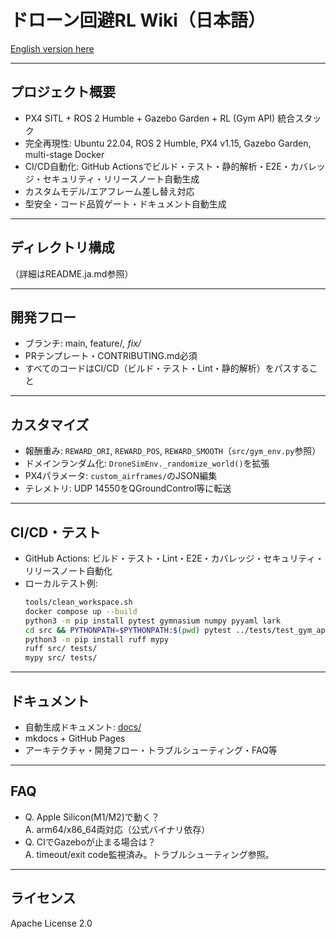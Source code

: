 # ドローン回避RL Wiki（日本語）

[English version here](wiki_en.md)

---

## プロジェクト概要

- PX4 SITL + ROS 2 Humble + Gazebo Garden + RL (Gym API) 統合スタック
- 完全再現性: Ubuntu 22.04, ROS 2 Humble, PX4 v1.15, Gazebo Garden, multi-stage Docker
- CI/CD自動化: GitHub Actionsでビルド・テスト・静的解析・E2E・カバレッジ・セキュリティ・リリースノート自動生成
- カスタムモデル/エアフレーム差し替え対応
- 型安全・コード品質ゲート・ドキュメント自動生成

---

## ディレクトリ構成

（詳細はREADME.ja.md参照）

---

## 開発フロー
- ブランチ: main, feature/*, fix/*
- PRテンプレート・CONTRIBUTING.md必須
- すべてのコードはCI/CD（ビルド・テスト・Lint・静的解析）をパスすること

---

## カスタマイズ
- 報酬重み: `REWARD_ORI`, `REWARD_POS`, `REWARD_SMOOTH`（`src/gym_env.py`参照）
- ドメインランダム化: `DroneSimEnv._randomize_world()`を拡張
- PX4パラメータ: `custom_airframes/`のJSON編集
- テレメトリ: UDP 14550をQGroundControl等に転送

---

## CI/CD・テスト
- GitHub Actions: ビルド・テスト・Lint・E2E・カバレッジ・セキュリティ・リリースノート自動化
- ローカルテスト例:
  ```bash
  tools/clean_workspace.sh
  docker compose up --build
  python3 -m pip install pytest gymnasium numpy pyyaml lark
  cd src && PYTHONPATH=$PYTHONPATH:$(pwd) pytest ../tests/test_gym_api.py
  python3 -m pip install ruff mypy
  ruff src/ tests/
  mypy src/ tests/
  ```

---

## ドキュメント
- 自動生成ドキュメント: [docs/](../docs/)
- mkdocs + GitHub Pages
- アーキテクチャ・開発フロー・トラブルシューティング・FAQ等

---

## FAQ
- Q. Apple Silicon(M1/M2)で動く？  
  A. arm64/x86_64両対応（公式バイナリ依存）
- Q. CIでGazeboが止まる場合は？  
  A. timeout/exit code監視済み。トラブルシューティング参照。

---

## ライセンス
Apache License 2.0 